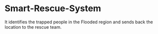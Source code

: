 # Smart-Rescue-System
 It identifies the trapped people in the Flooded region and sends back the location to the rescue team.

